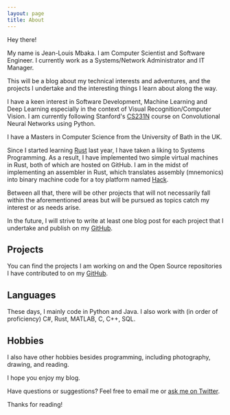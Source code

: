 ```yaml
---
layout: page
title: About
---
```


<p class="message">
  Hey there!
</p>



My name is Jean-Louis Mbaka. I am Computer Scientist and Software Engineer. I currently work as a Systems/Network Administrator and IT Manager.

This will be a blog about my technical interests and adventures, and the projects I undertake and the interesting things I learn about along the way.

I have a keen interest in Software Development, Machine Learning and Deep Learning especially in the context of Visual Recognition/Computer Vision. I am currently following Stanford's [CS231N](http://cs231n.stanford.edu/) course on Convolutional Neural Networks using Python.

I have a Masters in Computer Science from the University of Bath in the UK.

Since I started learning [Rust](http://www.rust-lang.org/) last year, I have taken a liking to Systems Programming. As a result, I have implemented two simple virtual machines in Rust, both of which are hosted on GitHub. I am in the midst of implementing an assembler in Rust, which translates assembly (mnemonics) into binary machine code for a toy platform named [Hack](http://www.nand2tetris.org/).

Between all that, there will be other projects that will not necessarily fall within the aforementioned areas but will be pursued as topics catch my interest or as needs arise.

In the future, I will strive to write at least one blog post for each project that I undertake and publish on my [GitHub](https://github.com/jlmbaka).


## Projects

You can find the projects I am working on and the Open Source repositories I have contributed to on my [GitHub](https://github.com/jlmbaka).


## Languages

These days, I mainly code in Python and Java. I also work with (in order of proficiency) C#, Rust, MATLAB, C, C++, SQL.


## Hobbies

I also have other hobbies besides programming, including photography, drawing, and reading.


I hope you enjoy my blog.

Have questions or suggestions? Feel free to email me or [ask me on Twitter](https://twitter.com/j_lou888).

Thanks for reading!
